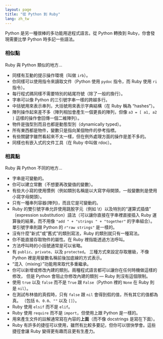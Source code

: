 ```yaml
---
layout: page
title: "從 Python 到 Ruby"
lang: zh_tw
---
```


Python 是另一種很棒的多功能用途程式語言。從 Python 轉換到 Ruby，你會發現需要比學 Python 時多記一些語法。

### 相似點

Ruby 與 Python 類似的地方...

* 同樣有互動的提示操作環境（叫做 `irb`）。
* 你同樣可以使用指令來讀取文件（Python 使用 `pydoc` 指令，而 Ruby 使用 `ri` 指令）。
* 每行程式碼同樣不需要特別的結尾符號（除了一般的換行）。
* 字串可以像 Python 的三引號字串一樣的跨越多行。
* 中括號用來表示串列，大括號用來表示字典結構（在 Ruby 稱為 “hashes”）。
* 陣列操作起來差不多（陣列相加會產生一個更長的陣列，但像
  `a3 = [ a1, a2 ]` 這樣的操作會回傳一個二維陣列）。
* 物件是強型別而且也都是動態型別（dynamically typed）。
* 所有東西都是物件，變數只是指向某個物件的參考指標。
* 有些關鍵字雖然看起來不太一樣，但在例外處理方面的操作是差不多的。
* 同樣也有嵌入式的文件工具（在 Ruby 中叫做 rdoc）。

### 相異點

Ruby 與 Python 不同的地方...

* 字串是可變動的。
* 你可以建立常數（不想要再改變值的變數）。
* 有些大小寫的使用慣例（例如類別名稱是以大寫字母開頭，一般變數則是使用小寫字母開頭）。
* 只有一種串列容器(陣列)，而且它是可變動的。
* Ruby 的雙引號字串允許使用跳脫字元（例如 \\t）以及特別的“運算式插值”
  （expression substitution）語法（可以讓你直接在字串裡直接插入 Ruby
  運算後的結果，而不用像 `"add " + "strings " + "together"`
  的字串組合）。單引號字串則跟 Python 的 `r"raw strings"` 是一樣的。
* 沒有什麼”新式”或”舊式”的類別寫法，Ruby 的類別就只有一種寫法。
* 你不能直接存取物件的屬性。在 Ruby 裡指能透過方法呼叫。
* 方法呼叫時的小括號通常是可以省略。
* 有 `public`、`private`、以及 `protected`。
  三種方式來設定存取層級，不像 Python 裡是用變數名稱前後加底線的方式表示。
* “混入（mixing）”功能用來取代多重繼承。
* 你可以新增或修改內建的類別。兩種程式語言都可以讓你在任何時機做這樣的修改，
  但是 Python 會阻止你修改內建的類別 — Ruby 則沒有這個限制。
* 使用 `true` 以及 `false` 而不是 `True` 跟 `False`（Python 裡的 `None` 在 Ruby 則是
  `nil`）。
* 在測試布林值的真假時，只有 `false` 跟 `nil` 會得到假的值，所有其它的值都為真。
  （包括 `0`、`0.0`、`""` 以及 `[]`）。
* Ruby 使用 `elsif` 而不是 `elif`。
* Ruby 使用 `require` 而不是 `import`，但使用上跟 Python 是一樣的。
* 用來產生文件的註解通常寫在內容的**上面**（而不像 docstrings 是寫在下面）。
* Ruby 有許多的捷徑可以使用，雖然有比較多要記，但你可以很快學會。這些捷徑會讓 Ruby
  變得更有趣而且更有生產力。
